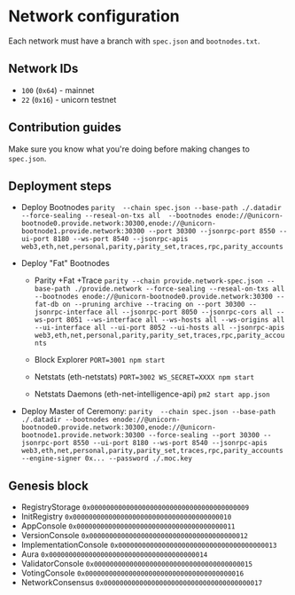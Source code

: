 # Network configuration

Each network must have a branch with `spec.json` and `bootnodes.txt`.

## Network IDs

- `100` (`0x64`) - mainnet
- `22` (`0x16`) - unicorn testnet


## Contribution guides

Make sure you know what you're doing before making changes to `spec.json`.


## Deployment steps

- Deploy Bootnodes
  `parity  --chain spec.json --base-path ./.datadir --force-sealing --reseal-on-txs all  --bootnodes enode://@unicorn-bootnode0.provide.network:30300,enode://@unicorn-bootnode1.provide.network:30300 --port 30300 --jsonrpc-port 8550 --ui-port 8180 --ws-port 8540 --jsonrpc-apis web3,eth,net,personal,parity,parity_set,traces,rpc,parity_accounts`

- Deploy "Fat" Bootnodes

    - Parity +Fat +Trace
      `parity --chain provide.network-spec.json --base-path ./provide.network --force-sealing --reseal-on-txs all --bootnodes enode://@unicorn-bootnode0.provide.network:30300 --fat-db on --pruning archive --tracing on --port 30300 --jsonrpc-interface all --jsonrpc-port 8050 --jsonrpc-cors all --ws-port 8051 --ws-interface all --ws-hosts all --ws-origins all --ui-interface all --ui-port 8052 --ui-hosts all --jsonrpc-apis web3,eth,net,personal,parity,parity_set,traces,rpc,parity_accounts`

    - Block Explorer
      `PORT=3001 npm start`

    - Netstats (eth-netstats)
      `PORT=3002 WS_SECRET=XXXX npm start`

    - Netstats Daemons (eth-net-intelligence-api)
      `pm2 start app.json`

- Deploy Master of Ceremony:
  `parity  --chain spec.json --base-path ./.datadir --bootnodes enode://@unicorn-bootnode0.provide.network:30300,enode://@unicorn-bootnode1.provide.network:30300 --force-sealing --port 30300 --jsonrpc-port 8550 --ui-port 8180 --ws-port 8540 --jsonrpc-apis web3,eth,net,personal,parity,parity_set,traces,rpc,parity_accounts --engine-signer 0x... --password ./.moc.key`


## Genesis block

- RegistryStorage `0x0000000000000000000000000000000000000009` 
- InitRegistry `0x0000000000000000000000000000000000000010`
- AppConsole `0x0000000000000000000000000000000000000011`
- VersionConsole `0x0000000000000000000000000000000000000012`
- ImplementationConsole `0x0000000000000000000000000000000000000013`
- Aura `0x0000000000000000000000000000000000000014`
- ValidatorConsole `0x0000000000000000000000000000000000000015`
- VotingConsole `0x0000000000000000000000000000000000000016`
- NetworkConsensus `0x0000000000000000000000000000000000000017`
